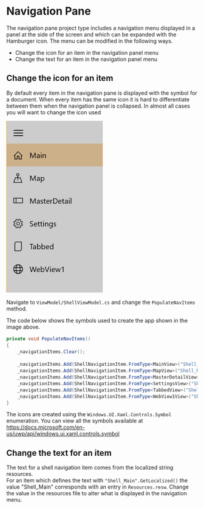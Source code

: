 ﻿# Navigation Pane

The navigation pane project type includes a navigation menu displayed in a panel at the side of the screen and which can be expanded with the Hamburger icon. The menu can be modified in the following ways.

* Change the icon for an item in the navigation panel menu
* Change the text for an item in the navigation panel menu

## Change the icon for an item

By default every item in the navigation pane is displayed with the symbol for a document.
When every item has the same icon it is hard to differentiate between them when the navigation panel is collapsed. In almost all cases you will want to change the icon used 

![](../resources/modifications/NavMenu_Different_Symbols.png)

Navigate to `ViewModel/ShellViewModel.cs` and change the `PopulateNavItems` method.

The code below shows the symbols used to create the app shown in the image above.

```csharp
private void PopulateNavItems()
{
    _navigationItems.Clear();

    _navigationItems.Add(ShellNavigationItem.FromType<MainView>("Shell_Main".GetLocalized(), Symbol.Home));
    _navigationItems.Add(ShellNavigationItem.FromType<MapView>("Shell_Map".GetLocalized(), Symbol.Map));
    _navigationItems.Add(ShellNavigationItem.FromType<MasterDetailView>("Shell_MasterDetail".GetLocalized(), Symbol.DockLeft));
    _navigationItems.Add(ShellNavigationItem.FromType<SettingsView>("Shell_Settings".GetLocalized(), Symbol.Setting));
    _navigationItems.Add(ShellNavigationItem.FromType<TabbedView>("Shell_Tabbed".GetLocalized(), Symbol.Document)); // This is still the default
    _navigationItems.Add(ShellNavigationItem.FromType<WebView1View>("Shell_WebView1".GetLocalized(), Symbol.Globe));
}
```

The icons are created using the `Windows.UI.Xaml.Controls.Symbol` enumeration. You can view all the symbols available at https://docs.microsoft.com/en-us/uwp/api/windows.ui.xaml.controls.symbol  

## Change the text for an item

The text for a shell navigation item comes from the localized string resources.  
For an item which defines the text with `"Shell_Main".GetLocalized()` the value "Shell_Main" corresponds with an entry in `Resources.resw`. Change the value in the resources file to alter what is displayed in the navigation menu.
